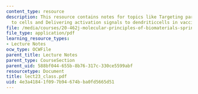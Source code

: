 ```yaml
---
content_type: resource
description: This resource contains notes for topics like Targeting particles/molecules
  to cells and Delivering activation signals to dendriticcells in vaccines.
file: /media/courses/20-462j-molecular-principles-of-biomaterials-spring-2006/4e3a41841f097b94674bba0fd5665d51_lect23_class.pdf
file_type: application/pdf
learning_resource_types:
- Lecture Notes
ocw_type: OCWFile
parent_title: Lecture Notes
parent_type: CourseSection
parent_uid: 588bf044-655b-8b76-317c-330ce5599abf
resourcetype: Document
title: lect23_class.pdf
uid: 4e3a4184-1f09-7b94-674b-ba0fd5665d51
---
```

